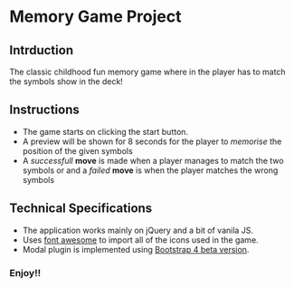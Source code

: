# Memory Game Project

## Intrduction

The classic childhood fun memory game where in the player has to match the symbols show in the deck!


## Instructions

* The game starts on clicking the start button.
* A preview will be shown for 8 seconds for the player to _memorise_ the position of the given symbols
* A _successfull_ **move** is made when a player manages to match the two symbols or and a _failed_ **move** is when the player matches the wrong symbols

## Technical Specifications

* The application works mainly on jQuery and a bit of vanila JS.
* Uses [font awesome](http://fontawesome.io/) to import all of the icons used in the game.
* Modal plugin is implemented using [Bootstrap 4 beta version](https://getbootstrap.com/).


### Enjoy!!
